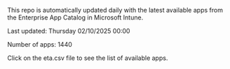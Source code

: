 This repo is automatically updated daily with the latest available apps from the Enterprise App Catalog in Microsoft Intune.

Last updated: Thursday 02/10/2025 00:00

Number of apps: 1440

Click on the eta.csv file to see the list of available apps.
